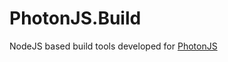 PhotonJS.Build
==============

NodeJS based build tools developed for [PhotonJS](https://github.com/suedama1756/PhotonJS)